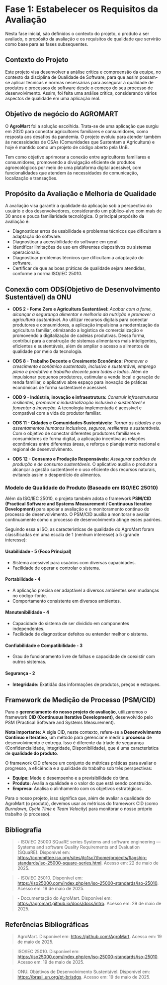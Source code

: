 # Fase 1: Estabelecer os Requisitos da Avaliação

Nesta fase inicial, são definidos o contexto do projeto, o produto a ser avaliado, o propósito da avaliação e os requisitos de qualidade que servirão como base para as fases subsequentes.

## Contexto do Projeto

Este projeto visa desenvolver a análise crítica e compreensão da equipe, no contexto da disciplina de Qualidade de Software, para que assim possam-se aplicar técnicas e normas necessárias para assegurar a qualidade de produtos e processos de software
desde o começo do seu processo de desenvolvimento. Assim, foi feita uma análise crítica, considerando vários aspectos de qualidade em uma aplicação real.


## Objetivo de negócio do AGROMART

O **AgroMart** foi a solução escolhida. Trata-se de uma aplicação que surgiu em 2020 para conectar agricultores familiares e consumidores, como resposta aos desafios da pandemia. O projeto evoluiu para atender também às necessidades de CSAs (Comunidades que Sustentam a Agricultura) e hoje é mantido como um projeto de código aberto pela UnB.

Tem como objetivo aprimorar a conexão entre agricultores familiares e consumidores, promovendo a divulgação eficiente de produtos agroecológicos por meio de uma plataforma digital acessível, com funcionalidades que atendem às necessidades de comunicação, localização e transações.

## Propósito da Avaliação e Melhoria de Qualidade

A avaliação visa garantir a qualidade da aplicação sob a perspectiva do usuário e dos desenvolvedores, considerando um público-alvo com mais de 30 anos e pouca familiaridade tecnológica. O principal propósito da avaliação é:

- Diagnosticar erros de usabilidade e problemas técnicos que dificultam a adaptação do software.
- Diagnosticar a acessibilidade do software em geral.
- Identificar limitações de uso em diferentes dispositivos ou sistemas operacionais.
- Diagnosticar problemas técnicos que dificultam a adaptação do software.
- Certificar de que as boas práticas de qualidade sejam atendidas, conforme a norma ISO/IEC 25010.

## Conexão com ODS(Objetivo de Desenvolvimento Sustentável) da ONU

- **ODS 2 - Fome Zero e Agricultura Sustentável:** *Acabar com a fome, alcançar a segurança alimentar e melhoria da nutrição e promover a agricultura sustentável.* Ao utilizar recursos digitais para conectar produtores e consumidores, a aplicação impulsiona a modernização da agricultura familiar, otimizando a logística de comercialização e promovendo a digitalização de cadeias produtivas. Dessa forma, contribui para a construção de sistemas alimentares mais inteligentes, eficientes e sustentáveis, além de ampliar o acesso a alimentos de qualidade por meio da tecnologia.

- **ODS 8 - Trabalho Decente e Cresimento Econômico:** *Promover o crescimento econômico sustentado, inclusivo e sustentável, emprego pleno e produtivo e trabalho decente para todas e todos.* Além de impulsionar pequenos produtores, estimular a venda local e geração de renda familiar, o aplicativo abre espaço para inovação de práticas econômicas de forma sustentável e acessível.

- **ODD 9 - Indústria, inovação e infraestrutura:** *Construir infraestruturas resilientes, promover a industrialização inclusiva e sustentável e fomentar a inovação.* A tecnologia implementada é acessível e compatível com a vida do produtor familiar.
 
- **ODS 11 - Cidades e Comunidades Sustentáveis:** *Tornar as cidades e os assentamentos humanos inclusivos, seguros, resilientes e sustentáveis.* Com o objetivo de conectar diferentes produtores familiares e consumidores de forma digital, a aplicação incentiva as relações econômicas entre diferentes áreas, e reforça o planejamento nacional e regional de desenvolvimento.

- **ODS 12 - Consumo e Produção Responsáveis:** *Assegurar padrões de produção e de consumo sustentáveis.* O aplicativo auxilia o produtor a alcançar a gestão sustentável e o uso eficiente dos recursos naturais, evitando assim o desperdício de alimentos.

### Modelo de Qualidade do Produto (Baseado em ISO/IEC 25010)

Além da ISO/IEC 25010, o projeto também adota o framework **PSM/CID (Practical Software and Systems Measurement / Continuous Iterative Development)** para apoiar a avaliação e o monitoramento contínuo do processo de desenvolvimento. O PSM/CID auxilia a monitorar e avaliar continuamente como o processo de desenvolvimento atinge esses padrões.

Seguindo essa a ISO, as características de qualidade do AgroMart foram classificadas em uma escala de 1 (nenhum interesse) a 5 (grande interesse):

#### Usabilidade - 5 (Foco Principal)
- Sistema acessível para usuários com diversas capacidades.
- Facilidade de operar e controlar o sistema.

#### Portabilidade - 4 
- A aplicação precisa ser adaptável a diversos ambientes sem mudanças no código-fonte.
- Comportamento consistente em diversos ambientes.

#### Manutenibilidade - 4
- Capacidade do sistema de ser dividido em componentes independentes.
- Facilidade de diagnosticar defeitos ou entender melhor o sistema.

#### Confiabilidade e Compatibilidade - 3
- Grau de funcionamento livre de falhas e capacidade de coexistir com outros sistemas.

#### Segurança - 2

- **Integridade:** Exatidão das informações de produtos, preços e estoques.

## Framework de Medição de Processo (PSM/CID)

Para o **gerenciamento do nosso projeto de avaliação**, utilizaremos o framework **CID (Continuous Iterative Development)**, desenvolvido pelo PSM (Practical Software and Systems Measurement).

**Nota importante:** A sigla CID, neste contexto, refere-se a **Desenvolvimento Contínuo e Iterativo**, um método para gerenciar e medir o **processo** de desenvolvimento e entrega. Isso é diferente da tríade de segurança (Confidencialidade, Integridade, Disponibilidade), que é uma característica de **qualidade do produto**.

O framework CID oferece um conjunto de métricas práticas para avaliar o progresso, a eficiência e a qualidade do trabalho sob três perspectivas:

- **Equipe:** Mede o desempenho e a previsibilidade do time.
- **Produto:** Avalia a qualidade e o valor do que está sendo construído.
- **Empresa:** Analisa o alinhamento com os objetivos estratégicos.

Para o nosso projeto, isso significa que, além de avaliar a qualidade do AgroMart (o produto), devemos usar as métricas do framework CID (como *Burndown*, *Cycle Time* e *Team Velocity*) para monitorar o nosso próprio trabalho (o processo).

## Bibliografia
> \- ISO/IEC 25000 SQuaRE series Systems and software engineering — Systems and software Quality Requirements and Evaluation (SQuaRE). Disponível em: <https://committee.iso.org/sites/jtc1sc7/home/projects/flagship-standards/iso-25000-square-series.html>. Acesso em: 22 de maio de 2025. 
 
> \- ISO/IEC 25010. Disponível em: <https://iso25000.com/index.php/en/iso-25000-standards/iso-25010>. Acesso em: 19 de maio de 2025.

> \- Documentação do AgroMart. Disponível em: <https://agromart.github.io/docs/docs/intro>. Acesso em: 29 de maio de 2025.

## Referências Bibliográficas

>  AgroMart. Disponível em: <https://github.com/AgroMart>. Acesso em: 19 de maio de 2025.

>  ISO/IEC 25010. Disponível em: <https://iso25000.com/index.php/en/iso-25000-standards/iso-25010>. Acesso em: 19 de maio de 2025.

>  ONU. Objetivos de Desenvolvimento Sustentável. Disponível em: <https://brasil.un.org/pt-br/sdgs>. Acesso em: 19 de maio de 2025.